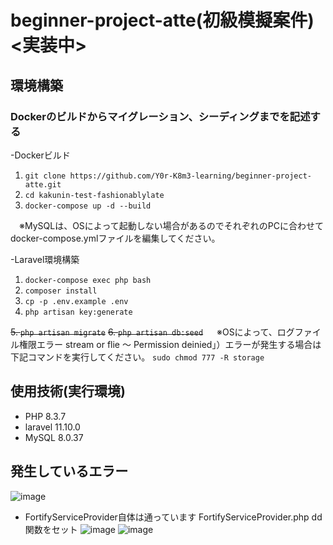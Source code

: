 # beginner-project-atte(初級模擬案件)　<実装中>

## 環境構築
### Dockerのビルドからマイグレーション、シーディングまでを記述する
-Dockerビルド
  1. `git clone https://github.com/Y0r-K8m3-learning/beginner-project-atte.git`
  2. `cd kakunin-test-fashionablylate`
  3. `docker-compose up -d --build`
 
　※MySQLは、OSによって起動しない場合があるのでそれぞれのPCに合わせて docker-compose.ymlファイルを編集してください。
 
-Laravel環境構築
  1. `docker-compose exec php bash`
  2. `composer install`
  3. `cp -p .env.example .env`
  4. `php artisan key:generate`
  
  ~~5. `php artisan migrate`~~
  ~~6. `php artisan db:seed`~~
　
  ※OSによって、ログファイル権限エラー
 stream or flie ～ Permission deinied」）エラーが発生する場合は下記コマンドを実行してください。
  `sudo chmod 777 -R storage`

## 使用技術(実行環境)
- PHP 8.3.7
- laravel  11.10.0
- MySQL 8.0.37


  
## 発生しているエラー
![image](https://github.com/Y0r-K8m3-learning/beginner-project-atte/assets/171590806/e6f9c7c2-114b-4965-a2a5-7c1d116f2f27)

- FortifyServiceProvider自体は通っています
FortifyServiceProvider.php dd関数をセット
![image](https://github.com/Y0r-K8m3-learning/beginner-project-atte/assets/171590806/6f3faeae-dd56-468d-a5b5-94b40d991f26)
![image](https://github.com/Y0r-K8m3-learning/beginner-project-atte/assets/171590806/684a9214-3d64-43e3-88f8-8cdb56a495ef)

